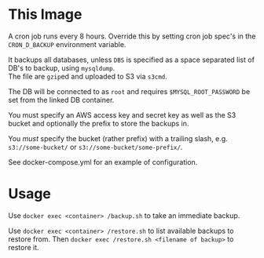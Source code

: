 # This Image

A cron job runs every 8 hours.  Override this by setting cron job spec's in
the ```CRON_D_BACKUP``` environment variable.

It backups all databases, unless ```DBS```
is specified as a space separated list of DB's to backup, using ```mysqldump```.  
The file are ```gzip```ed and uploaded to S3 via ```s3cmd```.

The DB will be connected to as ```root``` and requires ```$MYSQL_ROOT_PASSWORD```
be set from the linked DB container.

You must specify an AWS access key and secret key as well as the S3 bucket and
optionally the prefix to store the backups in.

You *must* specify the bucket (rather prefix) with a trailing slash,
e.g. ```s3://some-bucket/``` or ```s3://some-bucket/some-prefix/```.

See docker-compose.yml for an example of configuration.

# Usage

Use ```docker exec <container> /backup.sh``` to take an immediate backup.

Use ```docker exec <container> /restore.sh``` to list available backups to restore
from. Then ```docker exec /restore.sh <filename of backup>``` to
restore it.
